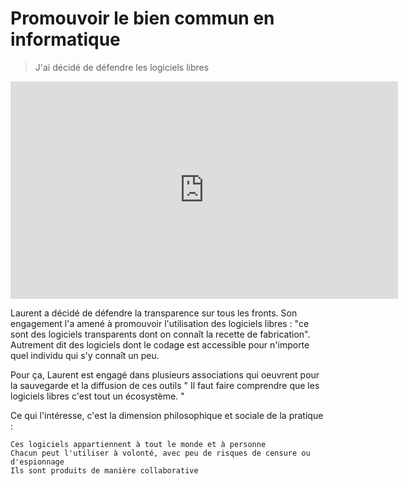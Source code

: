 # Promouvoir le bien commun en informatique

> J'ai décidé de défendre les logiciels libres

<iframe src="https://player.vimeo.com/video/131476637" width="620" height="348" frameborder="0" webkitallowfullscreen mozallowfullscreen allowfullscreen></iframe>

Laurent a décidé de défendre la transparence sur tous les fronts. Son engagement l'a amené à promouvoir l'utilisation des logiciels libres : "ce sont des logiciels transparents dont on connaît la recette de fabrication". Autrement dit des logiciels dont le codage est accessible pour n'importe quel individu qui s'y connaît un peu.

Pour ça, Laurent est engagé dans plusieurs associations qui oeuvrent pour la sauvegarde et la diffusion de ces outils " Il faut faire comprendre que les logiciels libres c'est tout un écosystème. "

Ce qui l'intéresse, c'est la dimension philosophique et sociale de la pratique :

    Ces logiciels appartiennent à tout le monde et à personne
    Chacun peut l'utiliser à volonté, avec peu de risques de censure ou d'espionnage
    Ils sont produits de manière collaborative
